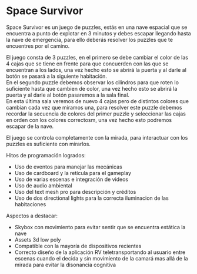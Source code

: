# Space Survivor

Space Survivor es un juego de puzzles, estás en una nave espacial que se encuentra a punto de explotar en 3 minutos y debes escapar llegando hasta la nave de emergencia, para ello deberás resolver los puzzles que te encuentres por el camino.  

El juego consta de 3 puzzles, en el primero se debe cambiar el color de las 4 cajas que se tiene en frente para que concuerden con las que se encuentran a los lados, una vez hecho esto se abrirá la puerta y al darle al botón se pasará a la siguiente habitación.  
En el segundo puzzle debemos observar los cilindros para que roten lo suficiente hasta que cambien de color, una vez hecho esto se abrirá la puerta y al darle al botón pasaremos a la sala final.  
En esta última sala veremos de nuevo 4 cajas pero de distintos colores que cambian cada vez que miramos una, para resolver este puzzle debemos recordar la secuencia de colores del primer puzzle y seleccionar las cajas en orden con los colores correctosm, una vez hecho esto podremos escapar de la nave.

El juego se controla completamente con la mirada, para interactuar con los puzzles es suficiente con mirarlos.

Hitos de programación logrados:  

- Uso de eventos para manejar las mecánicas  
- Uso de cardboard y la retícula para el gameplay  
- Uso de varias escenas e integración de videos
- Uso de audio ambiental
- Uso del text mesh pro para descripción y créditos  
- Uso de dos directional lights para la correcta iluminacion de las habitaciones  


Aspectos a destacar: 

- Skybox con movimiento para evitar sentir que se encuentra estática la nave
- Assets 3d low poly
- Compatible con la mayoría de dispositivos recientes
- Correcto diseño de la aplicación RV teletransportando al usuario entre escenas cuando el decida y sin movimiento de la camará mas allá de la mirada para evitar la disonancia cognitiva  
